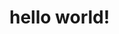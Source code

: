 <HTML>
    <head>
        <title>
            webpage
        </title>
    </head>
    <body>
        <h1>
            hello world!
        </h1>
    </body>
</HTML>

